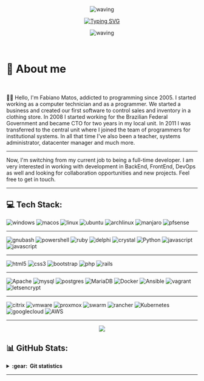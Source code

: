 <div align="center" >

 <!-- ![](https://github.com/fbnmtz/fbnmtz/blob/output/github-contribution-grid-snake2.svg)  -->
 
 ![waving](https://capsule-render.vercel.app/api?type=waving&height=90&color=yellow)
 
[![Typing SVG](https://readme-typing-svg.herokuapp.com?font=Mouse+Memoirs&size=90&pause=1500&color=F1C232&vCenter=true&hCenter=true&width=600&height=95&lines=Fabiano+Matos;Programmer;DevOps;Linux+enthusiast;Reach+me+on:;@fbnmtz)](https://git.io/typing-svg)

![waving](https://capsule-render.vercel.app/api?type=waving&height=90&section=footer&color=yellow)
 
 </div>
<br>

<h1>👋 About me</h1>

<br>

:man_technologist: Hello, I'm Fabiano Matos, addicted to programming since 2005. I started working as a computer technician and as a programmer. We started a business and created our first software to control sales and inventory in a clothing store. In 2008 I started working for the Brazilian Federal Government and became CTO for two years in my local unit. In 2011 I was transferred to the central unit where I joined the team of programmers for institutional systems. In all that time I've also been a teacher, systems administrator, datacenter manager and much more.

---
Now, I'm switching from my current job to being a full-time developer. I am very interested in working with development in BackEnd, FrontEnd, DevOps as well and looking for collaboration opportunities and new projects. Feel free to get in touch.

---
<!-- <br>
<h2>Social Networks</h2> -->

<!-- [![Twitter][1.2]][1]  -->
<!-- [![LinkedIn][2.2]][2]  -->
<!-- [![Instagram][3.2]][3]  -->
<!-- [![Telegram][4.2]][4] -->
<!-- [![Mail][5.2]][5] -->

[1.2]: https://s4.uupload.ir/files/twitter_prkb.png
[2.2]: https://s4.uupload.ir/files/linkedin_amwn.png
[3.2]: https://s4.uupload.ir/files/instagram_6djz.png
[4.2]: https://s4.uupload.ir/files/telegram_q47u.png
[5.2]: https://www.flaticon.com/free-icon/email_834348

[1]: https://twitter.com/fbnmtz
[2]: https://www.linkedin.com/in/fbnmtz/
[3]: https://www.instagram.com/fbnmtz
[4]: https://telegram.me/fbnmtz
[5]: fabiano.matoz@gmail.com

<!-- - 👀 I have interest in linux, bash, ruby, php, js and more fun things
- 🌱 I’m currently working on Brazilian Federal Governament.
- 💞️ I’m looking to collaborate on open source projects, learning new things and searching for a new job as developer
- 📫 Reach me on @fbnmtz (fabiano.matoz@gmail.com) -->


<!-- <h2>Skills</h2>

<p align="center">
  <a href="https://skillicons.dev">
    <img src="https://skillicons.dev/icons?i=git,vscode,react,html,css,js,ts,bootstrap,androidstudio,arduino,bash,linux" />
  </a>
</p>
<p align="center">
  <a href="https://skillicons.dev">
    <img src="https://skillicons.dev/icons?i=python,django,mysql,sqlite,c,cpp,java,github,wordpress,ae,ps,pr" />
  </a>
</p> -->

<h2>💻 Tech Stack:</h2>

![windows](https://img.shields.io/badge/Windows-%230A0FFF.svg?style=flat&logo=windows) 
![macos](https://img.shields.io/badge/MacOs-%231A1918.svg?style=flat&logo=macos)
![linux](https://img.shields.io/badge/Linux-%231A1918.svg?style=flat&logo=linux)
![ubuntu](https://img.shields.io/badge/ubuntu-%231A1918.svg?style=flat&logo=ubuntu)
![archlinux](https://img.shields.io/badge/archlinux-%231A1918.svg?style=flat&logo=archlinux)
![manjaro](https://img.shields.io/badge/manjaro-%231A1918.svg?style=flat&logo=manjaro)
![pfsense](https://img.shields.io/badge/pfsense-%231A1918.svg?style=flat&logo=pfsense)




---
![gnubash](https://img.shields.io/badge/bash-%231A1918.svg?style=flat&logo=gnubash)
![powershell](https://img.shields.io/badge/PowerShell-%231A1918.svg?style=flat&logo=powershell)
![ruby](https://img.shields.io/badge/ruby-%23D42029.svg?style=flat&logo=ruby) 
![delphi](https://img.shields.io/badge/pascal-%231A1918.svg?style=flat&logo=delphi) 
![crystal](https://img.shields.io/badge/crystal_lang-%231A1918.svg?style=flat&logo=crystal)
![Python](https://img.shields.io/badge/python-3670A0?style=flat&logo=python&logoColor=ffdd54) 
![javascript](https://img.shields.io/badge/c++-%2300599C.svg?style=flat&logo=c%2B%2B&logoColor=white) 
![javascript](https://img.shields.io/badge/javascript-%2300599C.svg?style=flat&logo=javascript&logoColor=white) 


---

![html5](https://img.shields.io/badge/html5-%23E34F26.svg?style=flat&logo=html5&logoColor=white) 
![css3](https://img.shields.io/badge/css3-%231572B6.svg?style=flat&logo=css3&logoColor=white) 
![bootstrap](https://img.shields.io/badge/bootstrap-%23563D7C.svg?style=flat&logo=bootstrap&logoColor=white) 
![php](https://img.shields.io/badge/php-%23777BB4.svg?style=flat&logo=php&logoColor=white) 
![rails](https://img.shields.io/badge/rails-%23D42029.svg?style=flat&logo=ruby-on-rails&logoColor=white) 

---
![Apache](https://img.shields.io/badge/apache-%23D42029.svg?style=flat&logo=apache&logoColor=white) 
![mysql](https://img.shields.io/badge/mysql-%2300f.svg?style=flat&logo=mysql&logoColor=white) 
![postgres](https://img.shields.io/badge/postgres-%23316192.svg?style=flat&logo=postgresql&logoColor=white) 
![MariaDB](https://img.shields.io/badge/MariaDB-003545?style=flat&logo=mariadb&logoColor=white) 
![Docker](https://img.shields.io/badge/docker-003545.svg?style=flat&logo=docker&logoColor=white) 
![Ansible](https://img.shields.io/badge/ansible-%231A1918.svg?style=flat&logo=ansible&logoColor=white) 
![vagrant](https://img.shields.io/badge/vagrant-%231A1918.svg?style=flat&logo=vagrant&logoColor=white) 
![letsencrypt](https://img.shields.io/badge/letsencrypt-%231A1918.svg?style=flat&logo=letsencrypt&logoColor=white) 



---
![citrix](https://img.shields.io/badge/XenServer-%231A1918.svg?style=flat&logo=citrix)
![vmware](https://img.shields.io/badge/vmware-%231A1918.svg?style=flat&logo=vmware)
![proxmox](https://img.shields.io/badge/proxmox-%23FF6F00.svg?style=flat&logo=proxmox&logoColor=white) 
![swarm](https://img.shields.io/badge/docker_swarm-%230db7ed.svg?style=flat&logo=swarm&logoColor=white) 
![rancher](https://img.shields.io/badge/rancher-%232C5263.svg?style=flat&logo=rancher&logoColor=white) 
![Kubernetes](https://img.shields.io/badge/kubernetes-%23326ce5.svg?style=flat&logo=kubernetes&logoColor=white) 
![googlecloud](https://img.shields.io/badge/googlecloud-%23326ce5.svg?style=flat&logo=googlecloud&logoColor=white) 
![AWS](https://img.shields.io/badge/AWS-%23FF9900.svg?style=flat&logo=amazon-aws&logoColor=white) 


---


<!-- ![Java](https://img.shields.io/badge/java-%23ED8B00.svg?style=flat&logo=java&logoColor=white) 

![Heroku](https://img.shields.io/badge/heroku-%23430098.svg?style=flat&logo=heroku&logoColor=white) 
![Anaconda](https://img.shields.io/badge/Anaconda-%2344A833.svg?style=flat&logo=anaconda&logoColor=white) 
![Angular](https://img.shields.io/badge/angular-%23DD0031.svg?style=flat&logo=angular&logoColor=white)  

![Spring](https://img.shields.io/badge/spring-%236DB33F.svg?style=flat&logo=spring&logoColor=white) 

![Apache Maven](https://img.shields.io/badge/Apache%20Maven-C71A36?style=flat&logo=Apache%20Maven&logoColor=white) 
![Jenkins](https://img.shields.io/badge/jenkins-%232C5263.svg?style=flat&logo=jenkins&logoColor=white) 

![NumPy](https://img.shields.io/badge/numpy-%23013243.svg?style=flat&logo=numpy&logoColor=white) 
![Pandas](https://img.shields.io/badge/pandas-%23150458.svg?style=flat&logo=pandas&logoColor=white) 
![scikit-learn](https://img.shields.io/badge/scikit--learn-%23F7931E.svg?style=flat&logo=scikit-learn&logoColor=white) 
![TensorFlow](https://img.shields.io/badge/TensorFlow-%23FF6F00.svg?style=flat&logo=TensorFlow&logoColor=white) 

![Gradle](https://img.shields.io/badge/Gradle-02303A.svg?style=flat&logo=Gradle&logoColor=white) 
![Jira](https://img.shields.io/badge/jira-%230A0FFF.svg?style=flat&logo=jira&logoColor=white) 

![Terraform](https://img.shields.io/badge/terraform-%235835CC.svg?style=flat&logo=terraform&logoColor=white) -->


<!---
fbnmtz/fbnmtz is a ✨ special ✨ repository because its `README.md` (this file) appears on your GitHub profile.
You can click the Preview link to take a look at your changes.
--->

<p align="center"> 
    <img src="https://visitor-badge.glitch.me/badge?page_id=fbnmtz.fbnmtz" />
</p>

<h2>📊 GitHub Stats:</h2>

<details close="true">
  <summary><b>:gear: &nbsp;Git statistics</b></summary>

  <div align="center">
    <img src="https://github-readme-stats.vercel.app/api?username=fbnmtz&show_icons=true&theme=dark" />
    <img src="https://github-readme-streak-stats.herokuapp.com/?user=fbnmtz&theme=dark&hide_border=false" />
    <img src="https://github-readme-stats.vercel.app/api/top-langs/?username=fbnmtz&hide=html&layout=compact&theme=dark" />
    <details close="true">
      <summary><b>:gear: &nbsp;Wakatime</b></summary>
      <img src="https://github-readme-stats.vercel.app/api/wakatime?username=fbnmtz&theme=dark" />
    </details>
  </div>
</details>

<!-- ![](https://github-readme-stats.vercel.app/api?username=fbnmtz&theme=dark&hide_border=false&include_all_commits=true&count_private=false)<br/>
![](https://github-readme-streak-stats.herokuapp.com/?user=fbnmtz&theme=dark&hide_border=false)<br/>
![](https://github-readme-stats.vercel.app/api/top-langs/?username=fbnmtz&theme=dark&hide_border=false&include_all_commits=true&count_private=false&layout=compact)

![](https://github-readme-stats.vercel.app/api/wakatime?username=fbnmtz&theme=dark) -->

<!-- ### ✍️ Random Dev Quote
![](https://quotes-github-readme.vercel.app/api?type=horizontal&theme=dark) -->

---
